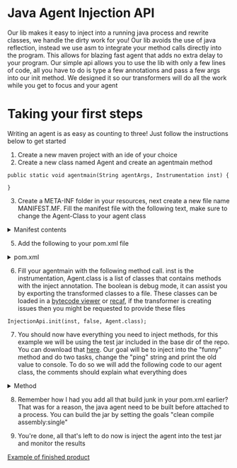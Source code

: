 
# Java Agent Injection API
Our lib makes it easy to inject into a running java process and rewrite classes, we handle the dirty work for you! Our lib avoids the use of java reflection, instead we use asm to integrate your method calls directly into the program. This allows for blazing fast agent that adds no extra delay to your program. Our simple api allows you to use the lib with only a few lines of code, all you have to do is type a few annotations and pass a few args into our init method. We designed it so our transformers will do all the work while you get to focus and your agent

# Taking your first steps
Writing an agent is as easy as counting to three! Just follow the instructions below to get started

1. Create a new maven project with an ide of your choice
2. Create a new class named Agent and create an agentmain method
```
public static void agentmain(String agentArgs, Instrumentation inst) {

}
```

3. Create a META-INF folder in your resources, next create a new file name MANIFEST.MF. Fill the manifest file with the following text, make sure to change the Agent-Class to your agent class
<details>
<summary>Manifest contents</summary>
    
```
Manifest-Version: 1.0
Agent-Class: me.example.Agent <<< replace this with your own package and class
Can-Redefine-Classes: true
Can-Retransform-Classes: true
Can-Set-Native-Method-Prefix: true
Can-Set-Native-Prefix: true
```

</details>

5. Add the following to your pom.xml file
<details>
<summary>pom.xml</summary>
    
```
<repositories>
	<repository>
		<id>jitpack.io</id>
		<url>https://jitpack.io</url>
	</repository>
</repositories>
    
<dependencies>
	<dependency>
		<groupId>com.github.NathanKassab</groupId>
		<artifactId>Java-Agent-Injection-API</artifactId>
		<version>0.0.3-alpha</version>
	</dependency>
</dependencies>
    
<build>
	<plugins>
		<plugin>
			<artifactId>maven-compiler-plugin</artifactId>
			<configuration>
				<source>1.8</source>
				<target>1.8</target>
			</configuration>
		</plugin>
		<plugin>
			<artifactId>maven-assembly-plugin</artifactId>
			<configuration>
				<archive>
					<manifestFile>src/main/resources/META-INF/MANIFEST.MF</manifestFile>
				</archive>
				<descriptorRefs>
					<descriptorRef>jar-with-dependencies</descriptorRef>
				</descriptorRefs>
			</configuration>
		</plugin>
	</plugins>
</build>
```

</details>

6. Fill your agentmain with the following method call. inst is the instrumentation, Agent.class is a list of classes that contains methods with the inject annotation. The boolean is debug mode, it can assist you by exporting the transformed classes to a file. These classes can be loaded in a [bytecode viewer](https://github.com/Konloch/bytecode-viewer) or [recaf](https://github.com/Col-E/Recaf), if the transformer is creating issues then you might be requested to provide these files
```
InjectionApi.init(inst, false, Agent.class);
```

7. You should now have everything you need to inject methods, for this example we will be using the test jar included in the base dir of the repo. You can download that [here](https://github.com/NathanKassab/Java-Agent-Injection-API/raw/main/victim.jar). Our goal will be to inject into the "funny" method and do two tasks, change the "ping" string and print the old value to console. To do so we will add the following code to our agent class, the comments should explain what everything does
<details>
<summary>Method</summary>

```
// Tells the transformer to accept that we will be changing these variables, local variables accept a name while 
// static and instance variables will require a comma delimited list of the values
//
// static vars require "owner, name, desc" while instance vars require "instanceName, owner, name, desc"
@SetVars(staticNamesCsv = "pro/faithful/victim/Main, ping, Ljava/lang/String;")

// This annotation contains the class, method name and method desc that we want to inject into.
// The pointer is where the method call will be injected, we can move this to get the desired position in the "victim" method
// We can also move that starting line for the pointer by defining the injectLocation, options for this are start or end. Default for that is start
// We can move the pointer a specific amount of lines up or down by setting lineOffset. Default for that is 0
@Inject(className = "pro/faithful/victim/Main", methodName = "funny", methodDesc = "()V")

// The method returns a map because we are setting vars, the transformer will set the var by getting the var name from the map.
public static Map<String, Object> transformFunny1(
		// Gets a static var from the class that we inject into, args self explanatory
		@GetStaticVar(name = "ping", owner = "pro/faithful/victim/Main", desc = "Ljava/lang/String;") String ping){
	
	// Print the value that we got from the class to console
	System.out.println(ping);
	
	// Return a hashmap with the values for the vars put it @SetVars
	return new HashMap() {{
		put("ping", "Pong! " + new Random().nextInt(100) + " ");
	}};
}
```

</details>

8. Remember how I had you add all that build junk in your pom.xml earlier? That was for a reason, the java agent need to be built before attached to a process. You can build the jar by setting the goals "clean compile assembly:single"

10. You're done, all that's left to do now is inject the agent into the test jar and monitor the results
    
[Example of finished product](https://imgur.com/EWiVuqc)

